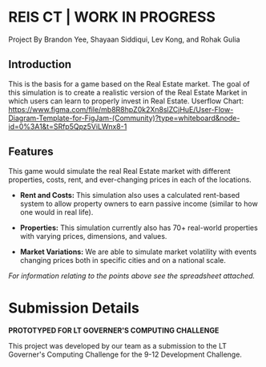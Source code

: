 # REIS CT  |  WORK IN PROGRESS

Project By Brandon Yee, Shayaan Siddiqui, Lev Kong, and Rohak Gulia 

## Introduction

This is the basis for a game based on the Real Estate market. The goal of this simulation is to create a realistic version of the Real Estate Market in which users can learn to properly invest in Real Estate.
Userflow Chart: https://www.figma.com/file/mb8R8hpZ0k2Xn8slZCjHuE/User-Flow-Diagram-Template-for-FigJam-(Community)?type=whiteboard&node-id=0%3A1&t=SRfp5Qpz5ViLWnx8-1

## Features

This game would simulate the real Real Estate market with different properties, costs, rent, and ever-changing prices in each of the locations.

 - **Rent and Costs:** This simulation also uses a calculated rent-based system to allow property owners to earn passive income (similar to how one would in real life).

 - **Properties:** This simulation currently also has 70+ real-world properties with varying prices, dimensions, and values.

 - **Market Variations:** We are able to simulate market volatility with events changing prices both in specific cities and on a national scale.

_For information relating to the points above see the spreadsheet attached._

# Submission Details
**PROTOTYPED FOR LT GOVERNER'S COMPUTING CHALLENGE**

This project was developed by our team as a submission to the LT Governer's Computing Challenge for the 9-12 Development Challenge. 
